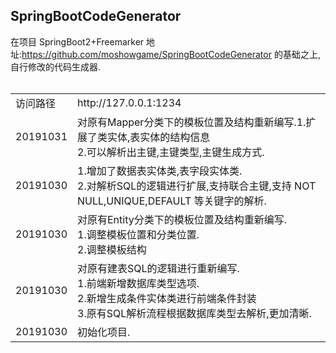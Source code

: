 
SpringBootCodeGenerator
----
在项目 SpringBoot2+Freemarker 地址:https://github.com/moshowgame/SpringBootCodeGenerator 的基础之上,自行修改的代码生成器.
<br><br>
<table><tbody>
<tr><td>访问路径</td> <td>http://127.0.0.1:1234</td></tr>
<tr><td>20191031<td>对原有Mapper分类下的模板位置及结构重新编写.1.扩展了类实体,表实体的结构信息<br/>2.可以解析出主键,主键类型,主键生成方式.</td></tr>
<tr><td>20191030<td>1.增加了数据表实体类,表字段实体类.<br/>2.对解析SQL的逻辑进行扩展,支持联合主键,支持 NOT NULL,UNIQUE,DEFAULT 等关键字的解析.</td></tr>
<tr><td>20191030<td>对原有Entity分类下的模板位置及结构重新编写.<br>1.调整模板位置和分类位置.<br>2.调整模板结构</td></tr>
<tr><td>20191030<td>对原有建表SQL的逻辑进行重新编写.<br>1.前端新增数据库类型选项.<br>2.新增生成条件实体类进行前端条件封装<br>3.原有SQL解析流程根据数据库类型去解析,更加清晰.</td></tr>
<tr><td>20191030<td>初始化项目.</td></tr>
</tbody></table>
